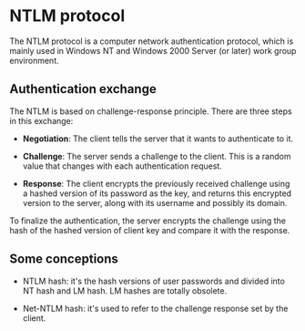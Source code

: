 # NTLM protocol

The NTLM protocol is a computer network authentication protocol, which is mainly used in Windows NT and Windows 2000 Server (or later) work group environment.

## Authentication exchange

The NTLM is based on challenge-response principle. There are three steps in this exchange:

- **Negotiation**: The client tells the server that it wants to authenticate to it.

- **Challenge**: The server sends a challenge to the client. This is a random value that changes with each authentication request.

- **Response**: The client encrypts the previously received challenge using a hashed version of its password as the key, and returns this encrypted version to the server, along with its username and possibly its domain.

To finalize the authentication, the server encrypts the challenge using the hash of the hashed version of client key and compare it with the response.

## Some conceptions

- NTLM hash: it's the hash versions of user passwords and divided into NT hash and LM hash. LM hashes are totally obsolete.

- Net-NTLM hash: it's used to refer to the challenge response set by the client.

